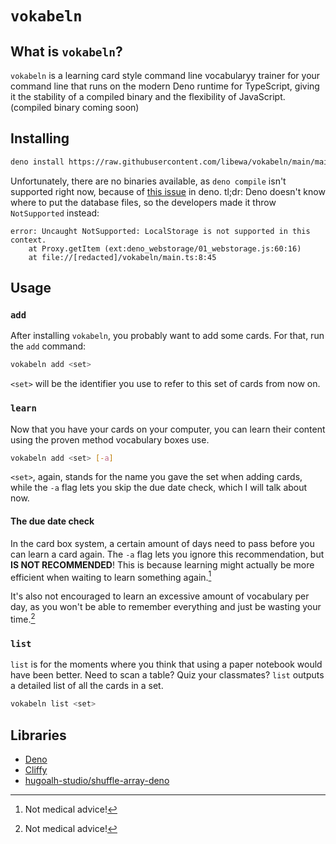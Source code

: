 # `vokabeln`
## What is `vokabeln`?

`vokabeln` is a learning card style command line vocabularyy trainer for your command line that runs on the modern Deno runtime for TypeScript, giving it the stability of a compiled binary and the flexibility of JavaScript. (compiled binary coming soon)

## Installing

```sh
deno install https://raw.githubusercontent.com/libewa/vokabeln/main/main.ts
```
Unfortunately, there are no binaries available, as `deno compile` isn't supported right now, because of [this issue](https://github.com/denoland/deno/issues/10693) in deno. tl;&#xfeff;dr: Deno doesn't know where to put the database files, so the developers made it throw `NotSupported` instead:
```
error: Uncaught NotSupported: LocalStorage is not supported in this context.
    at Proxy.getItem (ext:deno_webstorage/01_webstorage.js:60:16)
    at file://[redacted]/vokabeln/main.ts:8:45
```

## Usage
### `add`
After installing `vokabeln`, you probably want to add some cards. For that, run the `add` command:
```sh
vokabeln add <set>
```
`<set>` will be the identifier you use to refer to this set of cards from now on.

### `learn`
Now that you have your cards on your computer, you can learn their content using the proven method vocabulary boxes use.
```sh
vokabeln add <set> [-a]
```
`<set>`, again, stands for the name you gave the set when adding cards, while the `-a` flag lets you skip the due date check, which I will talk about now.

#### The due date check
In the card box system, a certain amount of days need to pass before you can learn a card again. The `-a` flag lets you ignore this recommendation, but **IS NOT RECOMMENDED**! This is because learning might actually be more efficient when waiting to learn something again.[^1]

It's also not encouraged to learn an excessive amount of vocabulary per day, as you won't be able to remember everything and just be wasting your time.[^1]

### `list`

`list` is for the moments where you think that using a paper notebook would have been better. Need to scan a table? Quiz your classmates? `list` outputs a detailed list of all the cards in a set.
```sh
vokabeln list <set>
```

## Libraries
- [Deno](https://deno.land)
- [Cliffy](https://cliffy.io/)
- [hugoalh-studio/shuffle-array-deno](https://github.com/hugoalh-studio/shuffle-array-deno)

[^1]: Not medical advice!